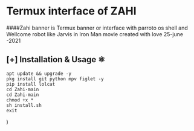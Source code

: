 # Termux interface of ZAHI


####Zahi banner is Termux banner or interface with parroto os shell and Wellcome robot like Jarvis in Iron Man movie created with love 25-june -2021

## [+] Installation & Usage :atom_symbol:
```
apt update && upgrade -y 
pkg install git python mpv figlet -y
pip install lolcat
cd Zahi-main
cd Zahi-main
chmod +x *
sh install.sh
exit
```


)
